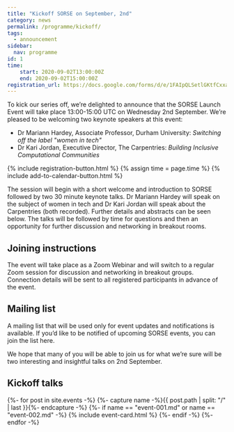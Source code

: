 ```yaml
---
title: "Kickoff SORSE on September, 2nd"
category: news
permalink: /programme/kickoff/
tags:
  - announcement
sidebar:
  nav: programme
id: 1
time:
    start: 2020-09-02T13:00:00Z
    end: 2020-09-02T15:00:00Z
registration_url: https://docs.google.com/forms/d/e/1FAIpQLSetlGKtfCxxaAjtHEGxaQ58o360tn9y5BTqHypvc2qnly5CnQ/viewform
---
```

To kick our series off, we’re delighted to announce that the SORSE Launch
Event will take place 13:00-15:00 UTC on Wednesday 2nd September. We’re
pleased to be welcoming two keynote speakers at this event:

- Dr Mariann Hardey, Associate Professor, Durham University: _Switching off the label "women in tech"_
- Dr Kari Jordan, Executive Director, The Carpentries: _Building Inclusive Computational Communities_

<div>
    {% include registration-button.html %}
    {% assign time = page.time %}
    {% include add-to-calendar-button.html %}
</div>

The session will begin with a short welcome and introduction to SORSE followed
by two 30 minute keynote talks. Dr Mariann Hardey will speak on the subject of
women in tech and Dr Kari Jordan will speak about the Carpentries (both
recorded). Further details and abstracts can be seen below. The talks will be
followed by time for questions and then an opportunity for further discussion
and networking in breakout rooms.

## Joining instructions
The event will take place as a Zoom Webinar and will switch to a regular Zoom session for discussion and networking in breakout groups. Connection details
will be sent to all registered participants in advance of the event.

## Mailing list
A mailing list that will be used only for event updates and notifications is
available. If you’d like to be notified of upcoming SORSE events, you can join
the list here.

We hope that many of you will be able to join us for what we’re sure will be
two interesting and insightful talks on 2nd September.


## Kickoff talks
{%- for post in site.events -%}
{%- capture name -%}{{ post.path | split: "/" | last }}{%- endcapture -%}
{%- if name == "event-001.md" or name == "event-002.md" -%}
{% include event-card.html %}
{%- endif -%}
{%- endfor -%}
